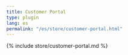 ```yaml
---
title: Customer Portal
type: plugin
lang: es
permalink: "/es/store/customer-portal.html"
---
```


{% include store/customer-portal.md %}
 
